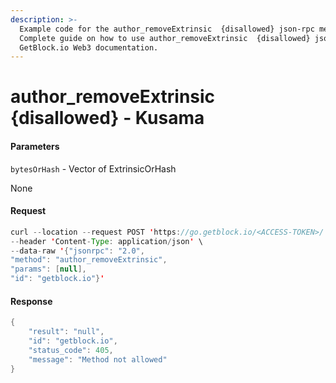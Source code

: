 ```yaml
---
description: >-
  Example code for the author_removeExtrinsic  {disallowed} json-rpc method.
  Сomplete guide on how to use author_removeExtrinsic  {disallowed} json-rpc in
  GetBlock.io Web3 documentation.
---
```


# author\_removeExtrinsic {disallowed} - Kusama

#### Parameters

`bytesOrHash` - Vector of ExtrinsicOrHash

None

#### Request

```java
curl --location --request POST 'https://go.getblock.io/<ACCESS-TOKEN>/' \
--header 'Content-Type: application/json' \
--data-raw '{"jsonrpc": "2.0",
"method": "author_removeExtrinsic",
"params": [null],
"id": "getblock.io"}'
```

#### Response

```java
{
    "result": "null",
    "id": "getblock.io",
    "status_code": 405,
    "message": "Method not allowed"
}
```
